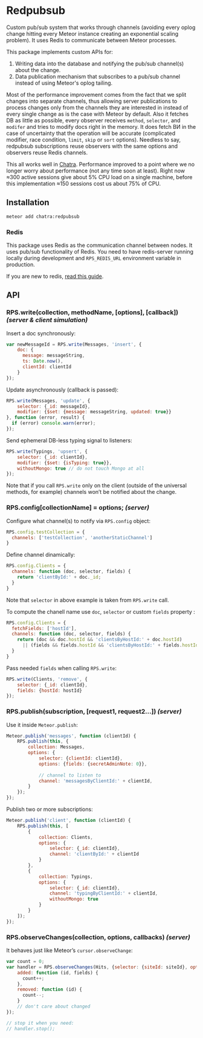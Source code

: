 # Redpubsub

Custom pub/sub system that works through channels
(avoiding every oplog change hitting every Meteor instance
creating an exponential scaling problem). It uses Redis to communicate between Meteor processes.

This package implements custom APIs for:
  1. Writing data into the database and notifying the pub/sub channel(s) about the change.
  2. Data publication mechanism that subscribes to a pub/sub channel instead of using Meteor's oplog tailing.

Most of the performance improvement comes from the fact that we split changes into separate channels, thus allowing server publications to process changes only from the channels they are interested in instead of every single change as is the case with Meteor by default. Also it fetches DB as little as possible, every observer receives `method`, `selector`, and `modifer` and tries to modify docs right in the memory. It does fetch ВИ in the case of uncertainty that the operation will be accurate (complicated modifier, race condition, `limit`, `skip` or `sort` options). Needless to say, redpubsub subscriptions reuse observers with the same options and observers reuse Redis channels.

This all works well in [Chatra](https://chatra.io/). Performance improved to a point where we no longer worry about performance (not any time soon at least). Right now ≈300 active sessions give about 5% CPU load on a single machine, before this implementation ≈150 sessions cost us about 75% of CPU.

## Installation

```bash
meteor add chatra:redpubsub
```

### Redis

This package uses Redis as the communication channel between nodes. It uses pub/sub functionality of Redis.
You need to have redis-server running locally during development and `RPS_REDIS_URL` environment variable in production.

If you are new to redis, [read this guide](http://redis.io/topics/quickstart).

## API
### RPS.write(collection, methodName, [options], [callback]) _(server & client simulation)_

Insert a doc synchronously:
```js
var newMessageId = RPS.write(Messages, 'insert', {
    doc: {
      message: messageString,
      ts: Date.now(),
      clientId: clientId
    }
});
```

Update asynchronously (callback is passed):
```js
RPS.write(Messages, 'update', {
    selector: {_id: messageId},
    modifier: {$set: {message: messageString, updated: true}}
}, function (error, result) {
  if (error) console.warn(error);
});
```

Send ephemeral DB-less typing signal to listeners:
```js
RPS.write(Typings, 'upsert', {
    selector: {_id: clientId},
    modifier: {$set: {isTyping: true}},
    withoutMongo: true // do not touch Mongo at all
});
```

Note that if you call `RPS.write` only on the client (outside of the universal methods, for example) channels won’t be notified about the change.

### RPS.config[collectionName] = options; _(server)_
Configure what channel(s) to notify via `RPS.config` object:
```js
RPS.config.testCollection = {
  channels: ['testCollection', 'anotherStaticChannel']
}
```

Define channel dinamically:
```js
RPS.config.Clients = {
  channels: function (doc, selector, fields) {
    return 'clientById:' + doc._id;
  }
}
```

Note that `selector` in above example is taken from `RPS.write` call.

To compute the chanell name use `doc`, `selector` or custom `fields` property :
```js
RPS.config.Clients = {
  fetchFields: ['hostId'],
  channels: function (doc, selector, fields) {
    return (doc && doc.hostId && 'clientsByHostId:' + doc.hostId)
      || (fields && fields.hostId && 'clientsByHostId:' + fields.hostId);
  }
}
```

Pass needed `fields` when calling `RPS.write`:
```js
RPS.write(Clients, 'remove', {
    selector: {_id: clientId},
    fields: {hostId: hostId}
});
```

### RPS.publish(subscription, [request1, request2...]) _(server)_

Use it inside `Meteor.publish`:
```js
Meteor.publish('messages', function (clientId) {
    RPS.publish(this, {
        collection: Messages,
        options: {
            selector: {clientId: clientId},
            options: {fields: {secretAdminNote: 0}},
            
            // channel to listen to
            channel: 'messagesByClientId:' + clientId,
        }
    });
});
```

Publish two or more subscriptions:
```js
Meteor.publish('client', function (clientId) {
    RPS.publish(this, [
        {
            collection: Clients,
            options: {
                selector: {_id: clientId},
                channel: 'clientById:' + clientId
            }
        },
        {
            collection: Typings,
            options: {
                selector: {_id: clientId},
                channel: 'typingByClientId:' + clientId,
                withoutMongo: true
            }
        }
    ]);
});
```

### RPS.observeChanges(collection, options, callbacks) _(server)_

It behaves just like Meteor’s `cursor.observeChange`:

```js
var count = 0;
var handler = RPS.observeChanges(Hits, {selector: {siteId: siteId}, options: {fields: {_id: 1}}}, {
    added: function (id, fields) {
      count++;
    },
    removed: function (id) {
      count--;
    }
    // don't care about changed
});

// stop it when you need:
// handler.stop();
```
